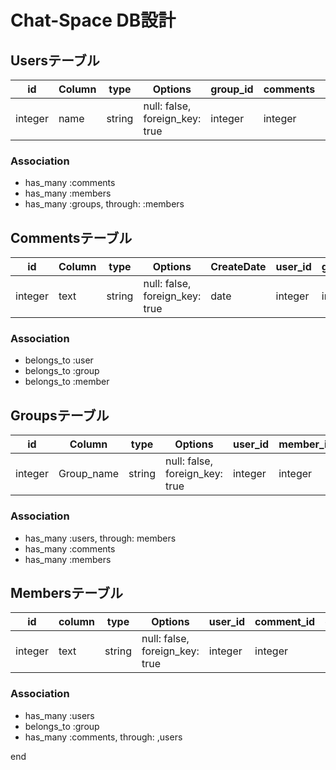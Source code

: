 # Chat-Space DB設計

## Usersテーブル
|id|Column|type|Options|group_id|comments|member_id|
|--|------|----|-------|--------|--------|---------|
|integer|name|string|null: false, foreign_key: true|integer|integer|integer|

### Association
 - has_many :comments
 - has_many :members
 - has_many :groups, through: :members

                   
## Commentsテーブル
|id|Column|type|Options|CreateDate|user_id|group_id|
|--|------|----|-------|----------|-------|--------|
|integer|text|string|null: false, foreign_key: true|date|integer|integer|

### Association
 - belongs_to :user
 - belongs_to :group
 - belongs_to :member


## Groupsテーブル
|id|Column|type|Options|user_id|member_id|comments_id|
|--|------|----|-------|-------|---------|-----------|
|integer|Group_name|string|null: false, foreign_key: true|integer|integer|

### Association
 - has_many :users, through: members
 - has_many :comments
 - has_many :members


## Membersテーブル
|id|column|type|Options|user_id|comment_id|group_id|
|--|------|----|-------|-------|----------|--------|
|integer|text|string|null: false, foreign_key: true|integer|integer|integer|

### Association
 - has_many :users
 - belongs_to :group
 - has_many :comments, through: ,users

end